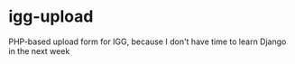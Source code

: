 igg-upload
==========

PHP-based upload form for IGG, because I don't have time to learn Django in the next week